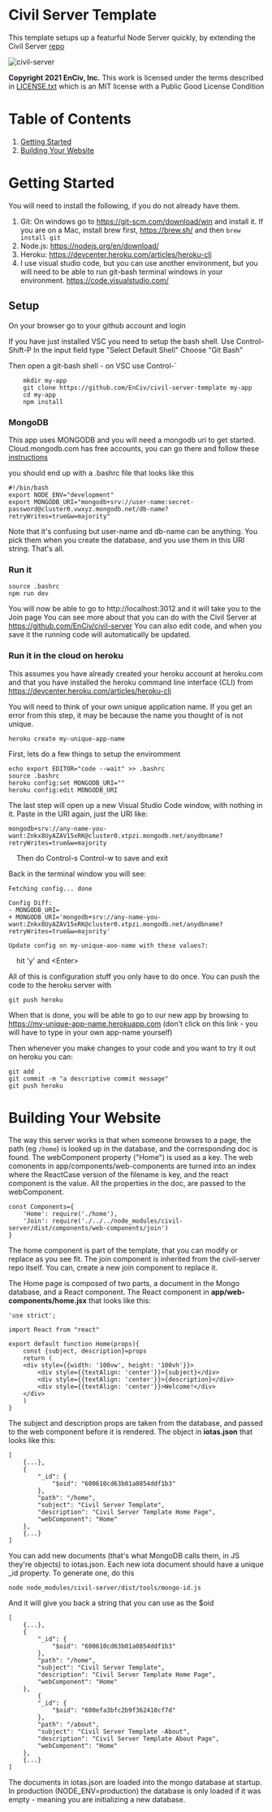 # Civil Server Template
This template setups up a featurful Node Server quickly, by extending the Civil Server [repo](https://github.com/EnCiv/civil-server)

![civil-server](https://user-images.githubusercontent.com/3317487/105109776-103ae980-5a72-11eb-8182-d0f8d3cdcc30.png)

**Copyright 2021 EnCiv, Inc.** This work is licensed under the terms described in [LICENSE.txt](https://github.com/EnCiv/undebate/blob/master/LICENSE.txt) which is an MIT license with a Public Good License Condition

# Table of Contents
1. [Getting Started](#getting-started)
2. [Building Your Website](#building-your-website)

# Getting Started

You will need to install the following, if you do not already have them.

1. Git: On windows go to https://git-scm.com/download/win and install it. If you are on a Mac, install brew first, https://brew.sh/ and then `brew install git`
2. Node.js: https://nodejs.org/en/download/
3. Heroku: https://devcenter.heroku.com/articles/heroku-cli
4. I use visual studio code, but you can use another environment, but you will need to be able to run git-bash terminal windows in your environment.
   https://code.visualstudio.com/

## Setup

On your browser go to your github account and login

If you have just installed VSC you need to setup the bash shell. Use Control-Shift-P
In the input field type "Select Default Shell"
Choose "Git Bash"

Then open a git-bash shell - on VSC use Control-\`
```
    mkdir my-app
    git clone https://github.com/EnCiv/civil-server-template my-app
    cd my-app
    npm install
```
### MongoDB
This app uses MONGODB and you will need a mongodb uri to get started.   Cloud.mongodb.com has free accounts, you can go there and follow these [instructions](https://docs.google.com/presentation/d/10fEk_OdfN-dYh9PlqG6nTFlu4ENvis_owdHbqWYDpBI/present?slide=id.gb4a0dbf10b_0_93)

you should end up with a .bashrc file that looks like this
```
#!/bin/bash
export NODE_ENV="development"
export MONGODB_URI="mongodb+srv://user-name:secret-password@cluster0.vwxyz.mongodb.net/db-name?retryWrites=true&w=majority"
```
Note that it's confusing but user-name and db-name can be anything.  You pick them when you create the database, and you use them in this URI string.  That's all.  
### Run it
```
source .bashrc
npm run dev
```
You will now be able to go to http://localhost:3012 and it will take you to the Join page
You can see more about that you can do with the Civil Server at https://github.com/EnCiv/civil-server
You can also edit code, and when you save it the running code will automatically be updated.

### Run it in the cloud on heroku
This assumes you have already created your heroku account at heroku.com and that you have installed the heroku command line interface (CLI) from https://devcenter.heroku.com/articles/heroku-cli



You will need to think of your own unique application name.  If you get an error from this step, it may be because the name you thought of is not unique.
```
heroku create my-unique-app-name
```
First, lets do a few things to setup the enviromment
```
echo export EDITOR="code --wait" >> .bashrc
source .bashrc
heroku config:set MONGODB_URI=""
heroku config:edit MONGODB_URI
```
The last step will open up a new Visual Studio Code window, with nothing in it.
Paste in the URI again, just the URI like:
```
mongodb+srv://any-name-you-want:Znkx8UyAZAV15xRK@cluster0.xtpzi.mongodb.net/anydbname?retryWrites=true&w=majority
```
&nbsp;&nbsp;&nbsp;&nbsp;Then do Control-s Control-w to save and exit

Back in the terminal window you will see:
```
Fetching config... done

Config Diff:
- MONGODB_URI=
+ MONGODB_URI='mongodb+srv://any-name-you-want:Znkx8UyAZAV15xRK@cluster0.xtpzi.mongodb.net/anydbname?retryWrites=true&w=majority'

Update config on my-unique-aoo-name with these values?:  
```
&nbsp;&nbsp;&nbsp;&nbsp;hit 'y' and \<Enter\>

All of this is configuration stuff you only have to do once.   You can push the code to the heroku server with
```
git push heroku
```
When that is done, you will be able to go to our new app by browsing to https://my-unique-app-name.herokuapp.com (don't click on this link - you will have to type in your own app-name yourself)

Then whenever you make changes to your code and you want to try it out on heroku you can:
```
git add .
git commit -m "a descriptive commit message"
git push heroku
```
# Building Your Website
The way this server works is that when someone browses to a page, the path (eg `/home`) is looked up in the database, and the corresponding doc is found. The webComponent property ("Home") is used as a key. The web comonents in app/components/web-components are turned into an index where the ReactCase version of the filename is key, and the react component is the value. All the properties in the doc, are passed to the webComponent.

```
const Components={
    'Home': require('./home'),
    'Join': require('./../../node_modules/civil-server/dist/components/web-components/join')
}
```
The home component is part of the template, that you can modify or replace as you see fit.  The join component is inherited from the civil-server repo itself.  You can, create a new join component to replace it. 

The Home page is composed of two parts, a document in the Mongo database, and a React component.  The React component in __app/web-components/home.jsx__ that looks like this:
```
'use strict';

import React from "react"

export default function Home(props){
    const {subject, description}=props
    return (
    <div style={{width: '100vw', height: '100vh'}}>
        <div style={{textAlign: 'center'}}>{subject}</div>
        <div style={{textAlign: 'center'}}>{description}</div>
        <div style={{textAlign: 'center'}}>Welcome!</div>
    </div>
    )
}
```
The subject and description props are taken from the database, and passed to the web component before it is rendered. The object in __iotas.json__ that looks like this:
```
[
    {...},
    {
        "_id": {
            "$oid": "600610cd63b01a0854ddf1b3"
        },
        "path": "/home",
        "subject": "Civil Server Template",
        "description": "Civil Server Template Home Page",
        "webComponent": "Home"
    },
    {...}
]
```
You can add new documents (that's what MongoDB calls them, in JS they're objects) to iotas.json.   Each new iota document should have a unique _id property.  To generate one, do this
```
node node_modules/civil-server/dist/tools/mongo-id.js
```
And it will give you back a string that you can use as the $oid
```
[
    {...},
    {
        "_id": {
            "$oid": "600610cd63b01a0854ddf1b3"
        },
        "path": "/home",
        "subject": "Civil Server Template",
        "description": "Civil Server Template Home Page",
        "webComponent": "Home"
    },
        {
        "_id": {
            "$oid": "600efa3bfc2b9f362410cf7d"
        },
        "path": "/about",
        "subject": "Civil Server Template -About",
        "description": "Civil Server Template About Page",
        "webComponent": "Home"
    },
    {...}
]
```
The documents in iotas.json are loaded into the mongo database at startup. In production (NODE_ENV=production) the database is only loaded if it was empty - meaning you are initializing a new database.



